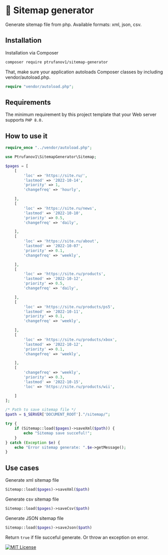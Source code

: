 
# 🤖 Sitemap generator

Generate sitemap file from php. Available formats: xml, json, csv.


## Installation

Installation via Composer

```bash
composer require ptrufanov1/sitemap-generator
```

That, make sure your application autoloads Composer classes by including vendor/autoload.php.

```php
require "vendor/autoload.php";
```
## Requirements

The minimum requirement by this project template that your Web server supports `PHP 8.0.`
## How to use it

```php
require_once "../vendor/autoload.php";

use Ptrufanov1\SitemapGenerator\Sitemap;

$pages = [
	[
		'loc' => 'https://site.ru/',
		'lastmod' => '2022-10-14',
		'priority' => 1,
		'changefreq' => 'hourly',

	],
	[
		'loc' => 'https://site.ru/news',
		'lastmod' => '2022-10-10',
		'priority' => 0.5,
		'changefreq' => 'daily',

	],
	[
		'loc' => 'https://site.ru/about',
		'lastmod' => '2022-10-07',
		'priority' => 0.1,
		'changefreq' => 'weekly',

	],
	[
		'loc' => 'https://site.ru/products',
		'lastmod' => '2022-10-12',
		'priority' => 0.5,
		'changefreq' => 'daily',

	],
	[
		'loc' => 'https://site.ru/products/ps5',
		'lastmod' => '2022-10-11',
		'priority' => 0.1,
		'changefreq' => 'weekly',

	],
	[
		'loc' => 'https://site.ru/products/xbox',
		'lastmod' => '2022-10-12',
		'priority' => 0.1,
		'changefreq' => 'weekly',

	],
	[
		'changefreq' => 'weekly',
		'priority' => 0.3,
		'lastmod' => '2022-10-15',
		'loc' => 'https://site.ru/products/wii',

	]
];

/* Path to save sitemap file */
$path = $_SERVER['DOCUMENT_ROOT']."/sitemap/";

try {
	if (Sitemap::load($pages)->saveXml($path)) {
        echo "Sitemap save succeful!";
    }
} catch (Exception $e) {
	echo "Error sitemap generate: ".$e->getMessage();
}
```

## Use cases

Generate xml sitemap file
```php
Sitemap::load($pages)->saveXml($path)
```

Generate csv sitemap file
```php
Sitemap::load($pages)->saveCsv($path)
```

Generate JSON sitemap file
```php
Sitemap::load($pages)->saveJson($path)
```

Return `true` if file succeful generate. Or throw an exception on error.


[![MIT License](https://img.shields.io/badge/License-MIT-green.svg)](https://choosealicense.com/licenses/mit/)
